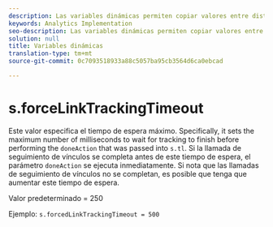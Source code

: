 ```yaml
---
description: Las variables dinámicas permiten copiar valores entre distintas variables sin necesidad de escribir varias veces los valores completos en las solicitudes de imagen del sitio.
keywords: Analytics Implementation
seo-description: Las variables dinámicas permiten copiar valores entre distintas variables sin necesidad de escribir varias veces los valores completos en las solicitudes de imagen del sitio.
solution: null
title: Variables dinámicas
translation-type: tm+mt
source-git-commit: 0c7093518933a88c5057ba95cb3564d6ca0ebcad

---
```




# s.forceLinkTrackingTimeout

Este valor especifica el tiempo de espera máximo. Specifically, it sets the maximum number of milliseconds to wait for tracking to finish before performing the `doneAction` that was passed into `s.tl`. Si la llamada de seguimiento de vínculos se completa antes de este tiempo de espera, el parámetro `doneAction` se ejecuta inmediatamente. Si nota que las llamadas de seguimiento de vínculos no se completan, es posible que tenga que aumentar este tiempo de espera.

Valor predeterminado = 250

Ejemplo: `s.forcedLinkTrackingTimeout = 500`
